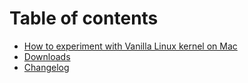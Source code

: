 # Table of contents

* [How to experiment with Vanilla Linux kernel on Mac](README.md)
* [Downloads](downloads.md)
* [Changelog](changelog.md)

